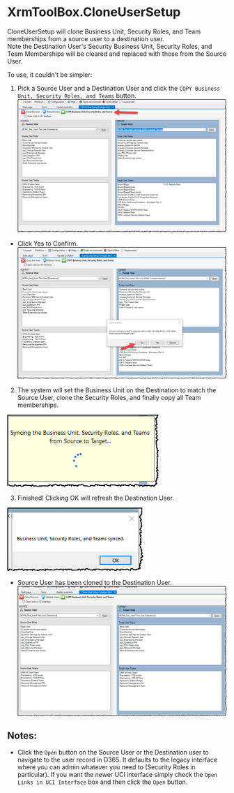 # XrmToolBox.CloneUserSetup

CloneUserSetup will clone Business Unit, Security Roles, and Team memberships from a source user to a destination user.  
Note the Destination User's Security Business Unit, Security Roles, and Team Memberships will be cleared and replaced with those from the Source User.

To use, it couldn't be simpler:
1. Pick a Source User and a Destination User and click the `COPY Business Unit, Security Roles, and Teams` button.
![Alt text](docs/img/CloneUserSetup1.png)
- Click Yes to Confirm.
![Alt text](docs/img/CloneUserSetup2.png)

2. The system will set the Business Unit on the Destination to match the Source User,  clone the Security Roles, and finally copy all Team memberships.

![Alt text](docs/img/CloneUserSetup3.png)


3. Finished!  Clicking OK will refresh the Destination User.

![Alt text](docs/img/CloneUserSetup4.png)
- Source User has been cloned to the Destination User.
![Alt text](docs/img/CloneUserSetup5.png)

## Notes:
- Click the `Open` button on the Source User or the Destination user to navigate to the user record in D365.  It defaults to the legacy interface where you can admin whatever you need to (Security Roles in particular).
If you want the newer UCI interface simply check the `Open Links in UCI Interface` box and then click the `Open` button.
